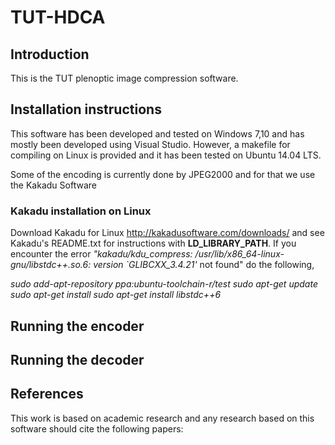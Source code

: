 # TUT-HDCA

## Introduction

This is the TUT plenoptic image compression software.

## Installation instructions

This software has been developed and tested on Windows 7,10 and has mostly been developed using Visual Studio. However, a makefile for compiling on Linux is provided and it has been tested on Ubuntu 14.04 LTS.

Some of the encoding is currently done by JPEG2000 and for that we use the Kakadu Software

### Kakadu installation on Linux

Download Kakadu for Linux http://kakadusoftware.com/downloads/ and see Kakadu's README.txt for instructions with **LD_LIBRARY_PATH**. If you encounter the error *"kakadu/kdu_compress: /usr/lib/x86_64-linux-gnu/libstdc++.so.6: version `GLIBCXX_3.4.21'* not found" do the following,

*sudo add-apt-repository ppa:ubuntu-toolchain-r/test* 
*sudo apt-get update*
*sudo apt-get install* 
*sudo apt-get install libstdc++6*

## Running the encoder



## Running the decoder

## References

This work is based on academic research and any research based on this software should cite the following papers: